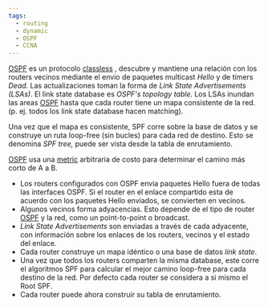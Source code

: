 ```yaml
---
tags:
  - routing
  - dynamic
  - OSPF
  - CCNA
---
```


[OSPF](OSPF.md) es un protocolo [classless](classless.md) , descubre y mantiene una relación con los routers vecinos mediante el envio de paquetes multicast _Hello_ y de timers _Dead_. Las actualizaciones toman la forma de _Link State Advertisements (LSAs)_. El link state database es _OSPF's topology table._ Los LSAs inundan las areas [OSPF](OSPF.md) hasta que cada router tiene un mapa consistente de la red. (p. ej. todos los link state database hacen matching). 

Una vez que el mapa es consistente, SPF corre sobre la base de datos y se construye un ruta loop-free (sin bucles) para cada red de destino. Esto se denomina _SPF tree,_ puede ser vista desde la tabla de enrutamiento. 

[OSPF](OSPF.md) usa una [metric](metric%20(legacy).md) arbitraria de costo para determinar el camino más corto de A a B.

- Los routers configurados con OSPF envia paquetes Hello fuera de todas las interfaces OSPF. Si el router en el enlace compartido esta de acuerdo con los paquetes Hello enviados, se convierten en vecinos.
- Algunos vecinos forma adyacencias. Esto depende de el tipo de router [OSPF](OSPF.md)  y la red, como un point-to-point o broadcast.
- _Link State Advertisements_ son enviadas a través de cada adyacente, con información sobre los enlaces de los routers, vecinos y el estado del enlace.
- Cada router construye un mapa idéntico o una base de datos _link state_. 
- Una vez que todos los routers comparten la misma database, este corre el algoritmos SPF para calcular el mejor camino loop-free para cada destino de la red. Por defecto cada router se considera a si mismo el Root SPF.  
- Cada router puede ahora construir su tabla de enrutamiento.